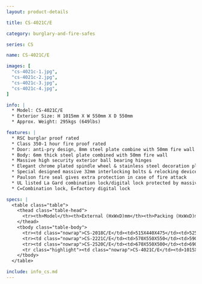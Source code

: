 ```yaml
---
layout: product-details

title: CS-4021C/E

category: burglary-and-fire-safes

series: CS

name: CS-4021C/E

images: [
  "cs-4021c-1.jpg",
  "cs-4021c-2.jpg",
  "cs-4021c-3.jpg",
  "cs-4021c-4.jpg",
]

info: |
  * Model: CS-4021C/E
  * Exterior Size: H 1015mm X W 550mm X D 550mm
  * Approx. Weight: 295kgs (649lbs)

features: |
  * RSC burglar proof rated
  * Class 350-1 hour fire proof rated
  * Door: anti-pry design, 8mm steel plate combine with 50mm fire wall
  * Body: 6mm thick steel plate combined with 50mm fire wall
  * Massive high security exterior ball bearing hinges
  * Elegant chrome plated spindle wheel & stainless steel decoration plate
  * Special designed massive 32mm interlocking bolts & relocking device to superior door security
  * Paulson fire seal gives extra protection in case of fire attack
  * UL listed La Gard combination lock/digital lock protected by massive anti-drill plate
  * C=Combination lock, E=factory digital lock

specs: |
  <table class="table">
    <thead class="table-head">
      <tr><th>Model</th><th>External (HxWxD)mm</th><th>Packing (HxWxD)mm</th><th>Weight (kg)</th><th>Door (mm)</th><th>Body (mm)</th><th>20’FCL (pcs)</th></tr>
    </thead>
    <tbody class="table-body">
      <tr><td class="nowrap">CS-2018C/E</td><td>515X440X475</td><td>525X460X525</td><td>135</td><td>5</td><td>3</td><td></td></tr>
      <tr><td class="nowrap">CS-2221C/E</td><td>570X550X550</td><td>590X570X600</td><td>185</td><td>5</td><td>3</td><td></td></tr>
      <tr><td class="nowrap">CS-2520C/E</td><td>670X550X500</td><td>690X570X550</td><td>210</td><td>5</td><td>3</td><td></td></tr>
      <tr class="highlight"><td class="nowrap">CS-4021C/E</td><td>1015X550X550</td><td>1035X570X600</td><td>295</td><td>5</td><td>3</td><td></td></tr>
    </tbody>
  </table>

include: info_cs.md
---
```

